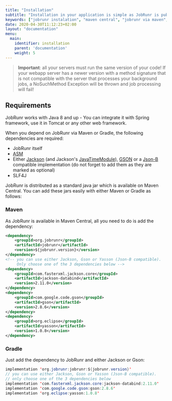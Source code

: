 ```yaml
---
title: "Installation"
subtitle: "Installation in your application is simple as JobRunr is published on Maven Central"
keywords: ["jobrunr instalation", "maven central", "jobrunr via maven", "spring framework", "sql databases", "spring boot", "java spring boot", "java spring", "spring boot versions", "java springboot", "java springboot"]
date: 2020-04-30T11:12:23+02:00
layout: "documentation"
menu: 
  main: 
    identifier: installation
    parent: 'documentation'
    weight: 5
---
```


> __Important__: all your servers must run the same version of your code! If your webapp server has a newer version with a method signature that is not compatible with the server that processes your background jobs, a NoSuchMethod Exception will be thrown and job processing will fail!

## Requirements
JobRunr works with Java 8 and up - You can integrate it with Spring framework, use it in Tomcat or any other web framework.


When you depend on JobRunr via Maven or Gradle, the following dependencies are required:
- JobRunr itself
- [ASM](https://asm.ow2.io/)
- Either [Jackson](https://github.com/FasterXML/jackson) (and Jackson's [JavaTimeModule](https://github.com/FasterXML/jackson-modules-java8)), [GSON](https://github.com/google/gson) or a [Json-B](http://json-b.net/) compatible implementation (do not forget to add them as they are marked as optional)
- SLF4J

JobRunr is distributed as a standard java jar which is available on Maven Central. You can add these jars easily with either Maven or Gradle as follows:

### Maven
As JobRunr is available in Maven Central, all you need to do is add the dependency:

```xml
<dependency> 
    <groupId>org.jobrunr</groupId> 
    <artifactId>jobrunr</artifactId> 
    <version>${jobrunr.version}</version> 
</dependency>
<!-- you can use either Jackson, Gson or Yasson (Json-B compatible). 
     Only choose one of the 3 dependencies below -->
<dependency>
    <groupId>com.fasterxml.jackson.core</groupId>
    <artifactId>jackson-databind</artifactId>
    <version>2.11.0</version>
</dependency>
<dependency>
    <groupId>com.google.code.gson</groupId>
    <artifactId>gson</artifactId>
    <version>2.8.6</version>
</dependency>
<dependency>
    <groupId>org.eclipse</groupId>
    <artifactId>yasson</artifactId>
    <version>1.0.8</version>
</dependency>
```

### Gradle
Just add the dependency to JobRunr and either Jackson or Gson:

```java
implementation 'org.jobrunr:jobrunr:${jobrunr.version}'
// you can use either Jackson, Gson or Yasson (Json-B compatible). 
// only choose one of the 3 dependencies below
implementation 'com.fasterxml.jackson.core:jackson-databind:2.11.0'
implementation 'com.google.code.gson:gson:2.8.6'
implementation 'org.eclipse:yasson:1.0.8'

```